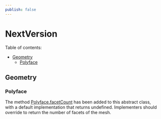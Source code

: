 ```yaml
---
publish: false
---
```

# NextVersion

Table of contents:

- [Geometry](#geometry)
  - [Polyface](#polyface)

## Geometry

### Polyface

The method [Polyface.facetCount]($core-geometry) has been added to this abstract class, with a default implementation that returns undefined. Implementers should override to return the number of facets of the mesh.
